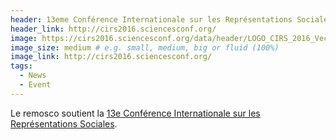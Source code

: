 ```yaml
---
header: 13eme Conférence Internationale sur les Représentations Sociales
header_link: http://cirs2016.sciencesconf.org/
image: https://cirs2016.sciencesconf.org/data/header/LOGO_CIRS_2016_Vecto_Site.png
image_size: medium # e.g. small, medium, big or fluid (100%)
image_link: http://cirs2016.sciencesconf.org/  
tags:
  - News
  - Event
---
```

Le remosco soutient la [13e Conférence Internationale sur les Représentations Sociales](http://cirs2016.sciencesconf.org/).
